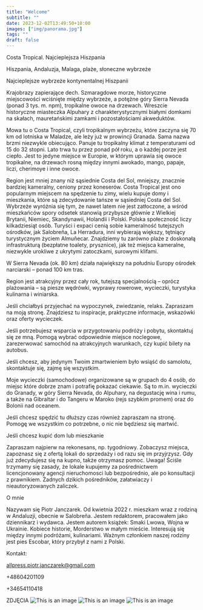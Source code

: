 ```yaml
---
title: "Welcome"
subtitle: ""
date: 2023-12-02T13:49:50+10:00
images: ["img/panorama.jpg"]
tags: ""
draft: false
---
```

Costa Tropical. Najcieplejsza Hiszpania

Hiszpania, Andaluzja, Malaga, plaże, słoneczne wybrzeże

Najcieplejsze wybrzeże kontynentalnej Hiszpanii

Krajobrazy zapierające dech. Szmaragdowe morze, historyczne miejscowości wciśnięte między
wybrzeże, a potężne góry Sierra Nevada (ponad 3 tys. m. npm), tropikalne owoce na drzewach. Wreszcie
historyczne miasteczka Alpuhary z charakterystycznymi białymi domkami na skałach, mauretańskimi
zamkami i pozostałościami akweduktów.

Mowa tu o Costa Tropical, czyli tropikalnym wybrzeżu, które zaczyna się 70 km od lotniska w Maladze,
ale leży już w prowincji Granada. Sama nazwa brzmi niezwykle obiecująco. Panuje tu tropikalny klimat z
temperaturami od 15 do 32 stopni. Lato trwa tu przez ponad pół roku, a o każdej porze jest ciepło. Jest to
jedyne miejsce w Europie, w którym uprawia się owoce tropikalne, na drzewach rosną między innymi
awokado, mango, papaje, liczi, cherimoye i inne owoce.

Region jest mniej znany niż sąsiednie Costa del Sol, mniejszy, znacznie bardziej kameralny, ceniony
przez koneserów. Costa Tropical jest ono popularnym miejscem na spędzenie tu zimy, wielu kupuje domy
i mieszkania, które są zdecydowanie tańsze w sąsiedniej Costa del Sol. Wybrzeże wyróżnia się tym, że
nawet latem nie jest zatłoczone, a wśród mieszkańców spory odsetek stanowią przybysze głównie z
Wielkiej Brytanii, Niemiec, Skandynawii, Holandii i Polski. Polska społeczność liczy kilkadziesiąt osób.
Turyści i expaci cenią sobie kameralność tutejszych ośrodków, jak Salobreña, La Herradura, inni
wybierają większy, tętniący turystycznym życiem Almuñecar. Znajdziemy tu zarówno plaże z doskonałą
infrastrukturą (bezpłatne toalety, prysznice), jak też miejsca kameralne, niezwykle urokliwe z ukrytymi
zatoczkami, surowymi klifami.

W Sierra Nevada (ok. 80 km) działa największy na południu Europy ośrodek narciarski – ponad 100 km
tras.

Region jest atrakcyjny przez cały rok, tutejszą specjalnością – oprócz plażowania – są piesze wędrówki,
wyprawy rowerowe, wycieczki, turystyka kulinarna i winiarska.

Jeśli chciałbyś przyjechać na wypoczynek, zwiedzanie, relaks. Zapraszam na moją stronę. Znajdziesz tu
inspiracje, praktyczne informacje, wskazówki oraz oferty wycieczek.

Jeśli potrzebujesz wsparcia w przygotowaniu podróży i pobytu, skontaktuj się ze mną. Pomogą wybrać
odpowiednie miejsce noclegowe, zarezerwować samochód na atrakcyjnych warunkach, czy kupić bilety
na autobus.

Jeśli chcesz, aby jedynym Twoim zmartwieniem było wsiąść do samolotu, skontaktuje się, zajmę się
wszystkim.

Moje wycieczki (samochodowe) organizowane są w grupach do 4 osób, do miejsc które dobrze znam i
potrafię pokazać ciekawie. Są to m.in. wycieczki do Granady, w góry Sierra Nevada, do Alpuhary, na
degustację wina i rumu, a także na Gibraltar i do Tangeru w Maroko (rejs szybkim promem) oraz do
Bolonii nad oceanem.

Jeśli chcesz spędzić tu dłuższy czas
również zapraszam na stronę. Pomogę we wszystkim co potrzebne, o nic nie będziesz się martwić.

Jeśli chcesz kupić dom lub mieszkanie

Zapraszam najpierw na rekonesans, np. tygodniowy. Zobaczysz miejsca, zapoznasz się z ofertą lokali do
sprzedaży i od razu się im przyjrzysz. Gdy już zdecydujesz się na kupno, także otrzymasz pomoc.
Uwaga! Ściśle trzymamy się zasady, że lokale kupujemy za pośrednictwem licencjonowany agencji
nieruchomosci lub bezpośrednio, ale po konsultacji z prawnikiem. Żadnych dzikich pośredników,
załatwiaczy i nieautoryzowanych zaliczek.

O mnie

Nazywam się Piotr Janczarek. Od kwietnia 2022 r. mieszkam wraz z rodziną w Andaluzji, obecnie w
Salobreña. Jestem redaktorem, pracowałem jako dziennikarz i wydawca. Jestem autorem książek: Smaki
Lwowa, Wojna w Ukrainie. Kobiece historie, Morderstwo w małym mieście. Interesują się między
innymi podróżami, kulinariami. Ważnym członkiem naszej rodziny jest pies Escobar, który przybył z
nami z Polski.

Kontakt:

allpress.piotr.janczarek@gmail.com

+48604201109

+34654110418

ZDJĘCIA
![This is an image](/img/Salob12-kopia.jpg)
![This is an image](/img/zachod.jpg)
![This is an image](/img/banany-kopia.jpg)
